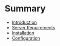 # Summary

* [Introduction](README.md)
* [Server Requirements](server_requirements.md)
* [Installation](installation.md)
* [Configuration](configuration.md)


